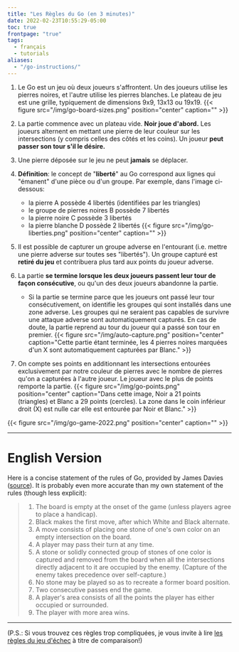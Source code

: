 ```yaml
---
title: "Les Règles du Go (en 3 minutes)"
date: 2022-02-23T10:55:29-05:00
toc: true
frontpage: "true"
tags:
  - français
  - tutorials
aliases:
  - "/go-instructions/"
---
```


1. Le Go est un jeu où deux joueurs s'affrontent. Un des joueurs utilise les pierres noires, et l'autre
   utilise les pierres blanches. Le plateau de jeu est une grille, typiquement de dimensions 9x9, 13x13 ou
   19x19.
{{< figure src="/img/go-board-sizes.png" position="center" caption="" >}}
1. La partie commence avec un plateau vide. **Noir joue d'abord.** Les joueurs alternent en mettant une pierre de leur couleur sur les intersections (y compris celles des côtés et les coins). Un joueur **peut passer son tour s'il le désire.**
1. Une pierre déposée sur le jeu ne peut **jamais** se déplacer.
1. **Définition**: le concept de "**liberté**" au Go correspond aux lignes qui "émanent" d'une pièce ou d'un groupe.
   Par exemple, dans l'image ci-dessous:
    - la pierre A possède 4 libertés (identifiées par les triangles)
    - le groupe de pierres noires B possède 7 libertés
    - la pierre noire C possède 3 libertés
    - la pierre blanche D possède 2 libertés
{{< figure src="/img/go-liberties.png" position="center" caption="" >}}
1. Il est possible de capturer un groupe adverse en l'entourant (i.e. mettre une pierre adverse sur toutes ses "libertés"). Un groupe capturé est **retiré du jeu** et contribuera plus tard aux points du joueur adverse.
1. La partie **se termine lorsque les deux joueurs passent leur tour de façon consécutive**, ou qu'un des deux joueurs abandonne la partie.
    - Si la partie se termine parce que les joueurs ont passé leur tour consécutivement, on identifie les groupes qui sont installés dans une zone adverse. Les groupes qui ne seraient pas capables de survivre une attaque adverse sont automatiquement capturés. En cas de doute, la partie reprend au tour du joueur qui a passé son tour en premier.
{{< figure src="/img/auto-capture.png" position="center" caption="Cette partie étant terminée, les 4 pierres noires marquées d'un X sont automatiquement capturées par Blanc." >}}

1. On compte ses points en additionnant les intersections entourées exclusivement par notre couleur de pierres avec le nombre de pierres qu'on a capturées à l'autre joueur. Le joueur avec le plus de points remporte la partie.
{{< figure src="/img/go-points.png" position="center" caption="Dans cette image, Noir a 21 points (triangles) et Blanc a 29 points (cercles). La zone dans le coin inférieur droit (X) est nulle car elle est entourée par Noir et Blanc." >}}

{{< figure src="/img/go-game-2022.png" position="center" caption="" >}}


---

# English Version
Here is a concise statement of the rules of Go, provided by James Davies ([source](https://en.wikipedia.org/wiki/Rules_of_Go#Concise_statement)). It is probably even more accurate than my own statement of the rules (though less explicit):

> 1. The board is empty at the onset of the game (unless players agree to place a handicap).
> 1. Black makes the first move, after which White and Black alternate.
> 1. A move consists of placing one stone of one's own color on an empty intersection on the board.
> 1. A player may pass their turn at any time.
> 1. A stone or solidly connected group of stones of one color is captured and removed from the board when all the intersections directly adjacent to it are occupied by the enemy. (Capture of the enemy takes precedence over self-capture.)
> 1. No stone may be played so as to recreate a former board position.
> 1. Two consecutive passes end the game.
> 1. A player's area consists of all the points the player has either occupied or surrounded.
> 1. The player with more area wins.

---
(P.S.: Si vous trouvez ces règles trop compliquées, je vous invite à lire [les règles du jeu
d'échec](https://fr.wikipedia.org/wiki/R%C3%A8gles_du_jeu_d%27%C3%A9checs) à titre de comparaison!)

